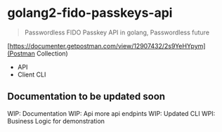 # golang2-fido-passkeys-api

> Passwordless FIDO Passkey API in golang, Passwordless future

[https://documenter.getpostman.com/view/12907432/2s9YeHYpym](Postman Collection)

- API
- Client CLI

## Documentation to be updated soon

WIP: Documentation
WIP: Api more api endpints
WIP: Updated CLI
WPI: Business Logic for demonstration
